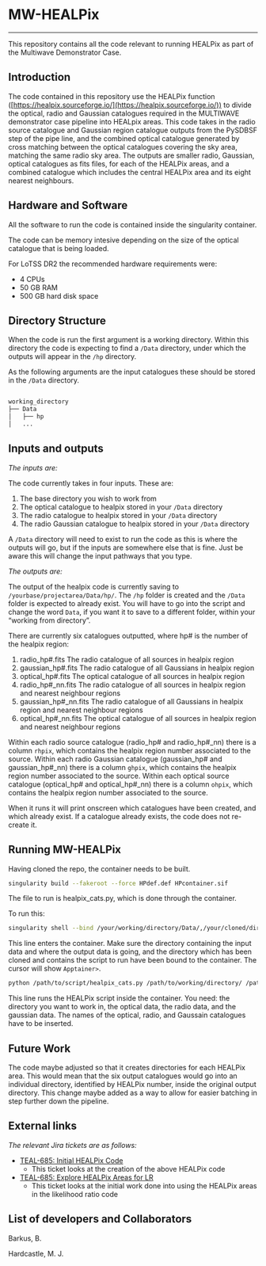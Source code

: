 # MW-HEALPix
---
This repository contains all the code relevant to running HEALPix as part of the Multiwave Demonstrator Case.


## Introduction

The code contained in this repository use the HEALPix function ([https://healpix.sourceforge.io/](https://healpix.sourceforge.io/)) to divide the optical, radio and Gaussian catalogues required in the MULTIWAVE demonstrator case pipeline into HEALpix areas. This code takes in the radio source catalogue and Gaussian region catalogue outputs from the PySDBSF step of the pipe line, and the combined optical catalogue generated by cross matching between the optical catalogues covering the sky area, matching the same radio sky area. The outputs are smaller radio, Gaussian, optical catalogues as fits files, for each of the HEALPix areas, and a combined catalogue which includes the central HEALPix area and its eight nearest neighbours.


## Hardware and Software

All the software to run the code is contained inside the singularity container.

The code can be memory intesive depending on the size of the optical catalogue that is being loaded.

For LoTSS DR2 the recommended hardware requirements were:
* 4 CPUs
* 50 GB RAM
* 500 GB hard disk space


## Directory Structure

When the code is run the first argument is a working directory. Within this directory the code is expecting to find a `/Data` directory, under which the outputs will appear in the `/hp` directory. 

As the following arguments are the input catalogues these should be stored in the `/Data` directory.

```bash

working_directory
├── Data
│   ├── hp
│   ... 

```



## Inputs and outputs

*The inputs are:*

The code currently takes in four inputs. These are:

1.	The base directory you wish to work from
2.	The optical catalogue to healpix stored in your `/Data` directory
3.	The radio catalogue to healpix stored in your `/Data` directory
4.	The radio Gaussian catalogue to healpix stored in your `/Data` directory

A `/Data` directory will need to exist to run the code as this is where the outputs will go, but if the inputs are somewhere else that is fine. Just be aware this will change the input pathways that you type.

*The outputs are:*

The output of the healpix code is currently saving to `/yourbase/projectarea/Data/hp/`. The `/hp` folder is created and the `/Data` folder is expected to already exist. You will have to go into the script and change the word `Data`, if you want it to save to a different folder, within your “working from directory”.

There are currently six catalogues outputted, where hp# is the number of the healpix region:

1.	radio_hp#.fits		The radio catalogue of all sources in healpix region
2.	gaussian_hp#.fits	The radio catalogue of all Gaussians in healpix region
3.	optical_hp#.fits	The optical catalogue of all sources in healpix region
4.	radio_hp#_nn.fits	The radio catalogue of all sources in healpix region and nearest neighbour regions
5.	gaussian_hp#_nn.fits	The radio catalogue of all Gaussians in healpix region and nearest neighbour regions
6.	optical_hp#_nn.fits	The optical catalogue of all sources in healpix region and nearest neighbour regions


Within each radio source catalogue (radio_hp# and radio_hp#_nn) there is a column `rhpix`, which contains the healpix region number associated to the source.
Within each radio Gaussian catalogue (gaussian_hp# and gaussian_hp#_nn) there is a column `ghpix`, which contains the healpix region number associated to the source.
Within each optical source catalogue (optical_hp# and optical_hp#_nn) there is a column `ohpix`, which contains the healpix region number associated to the source.

When it runs it will print onscreen which catalogues have been created, and which already exist. If a catalogue already exists, the code does not re-create it.



## Running MW-HEALPix

Having cloned the repo, the container needs to be built.

```bash
singularity build --fakeroot --force HPdef.def HPcontainer.sif
```

The file to run is healpix_cats.py, which is done through the container.

To run this:

```bash
singularity shell --bind /your/working/directory/Data/,/your/cloned/directory/ HPcontainer.sif
```
This line enters the container. Make sure the directory containing the input data and where the output data is going, and the directory which has been cloned and contains the script to run have been bound to the container. The cursor will show `Apptainer>`.

```bash
python /path/to/script/healpix_cats.py /path/to/working/directory/ /path/to/{optical_catalogue_name}.fits /path/to/Data/{radio_catalogue_name}.fits /path/to/{gaussian_catalogue_name}.fits
```
This line runs the HEALPix script inside the container. You need: the directory you want to work in, the optical data, the radio data, and the gaussian data.
The names of the optical, radio, and Gaussain catalogues have to be inserted.


## Future Work


The code maybe adjusted so that it creates directories for each HEALPix area. This would mean that the six output catalogues would go into an individual directory, identified by HEALPix number, inside the original output directory. This change maybe added as a way to allow for easier batching in step further down the pipeline.


## External links

*The relevant Jira tickets are as follows:*

* [TEAL-685: Initial HEALPix Code](https://jira.skatelescope.org/browse/TEAL-745)
    * This ticket looks at the creation of the above HEALPix code
* [TEAL-685: Explore HEALPix Areas for LR](https://jira.skatelescope.org/browse/TEAL-685)
    * This ticket looks at the initial work done into using the HEALPix areas in the likelihood ratio code


## List of developers and Collaborators


Barkus, B.

Hardcastle, M. J.
